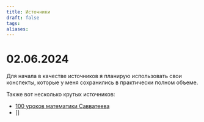 ```yaml
---
title: Источники
draft: false
tags: 
aliases:
---
```

# 02.06.2024
Для начала в качестве источников я планирую использовать свои конспекты, которые у меня сохранились в практически полном объеме.

Также вот несколько крутых источников:
- [100 уроков математики Савватеева](https://youtube.com/playlist?list=PLqBfxn8OBMGrsA_YynaQWqHKhL7kEvL4X&si=QWZZGZny6xV5GVrD)
- []
